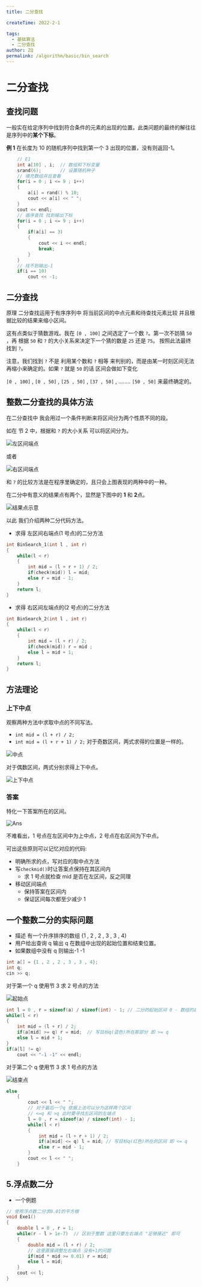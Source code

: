 ```yaml
---
title: 二分查找

createTime: 2022-2-1

tags:
  - 基础算法
  - 二分查找
author: ZQ
permalink: /algorithm/basic/bin_search
---
```


# 二分查找

## 查找问题

一般实在给定序列中找到符合条件的元素的出现的位置。此类问题的最终的解往往是序列中的**某个下标**。

**例 1** 在长度为 10 的随机序列中找到第一个 3 出现的位置，没有则返回-1。

```c++
    // E1
    int a[10] , i;  // 数组和下标变量
    srand(6);       // 设置随机种子
    // 填充数组并且查看
    for(i = 0 ; i <= 9 ; i++)
    {
        a[i] = rand() % 10;
        cout << a[i] << " ";
    }
    cout << endl;
    // 循序查找 找到输出下标
    for(i = 0 ; i <= 9 ; i++)
    {
        if(a[i] == 3)
        {
            cout << i << endl;
            break;
        }
    }
    // 找不到输出-1
    if(i == 10)
        cout << -1;
```

## 二分查找

原理 二分查找运用于有序序列中 将当前区间的中点元素和待查找元素比较 并且根据比较的结果来缩小区间。

这有点类似于猜数游戏。我在 `[0 , 100]` 之间选定了一个数 `?`。第一次不妨猜 `50` ，再 根据 `50` 和 `?` 的大小关系来决定下一个猜的数是 `25` 还是 `75`。 按照此法最终找到 `?`。

注意，我们找到 `?` 不是 利用某个数和 `?` 相等 来判别的，而是由某一时刻区间无法再缩小来确定的。如果 `?` 就是 `50` 的话 区间会做如下变化

`[0 , 100]` , `[0 , 50]` , `[25 , 50]` , `[37 , 50]` , ........ `[50 , 50]` 来最终确定的。

## 整数二分查找的具体方法

在二分查找中 我会用过一个条件判断来将区间分为两个性质不同的段。

如在 节 2 中，根据和 `?` 的大小关系 可以将区间分为。

![左区间端点](https://alicloud-pic.oss-cn-shanghai.aliyuncs.com/BlogImg/Algorithm/%E4%BA%8C%E5%88%86%E6%9F%A5%E6%89%BE/%E5%B7%A6%E5%8C%BA%E9%97%B4%E7%AB%AF%E7%82%B9.png)

或者

![右区间端点](https://alicloud-pic.oss-cn-shanghai.aliyuncs.com/BlogImg/Algorithm/%E4%BA%8C%E5%88%86%E6%9F%A5%E6%89%BE/%E5%8F%B3%E5%8C%BA%E9%97%B4%E7%AB%AF%E7%82%B9.png)

和 `?` 的比较方法是在程序里确定的，且只会上图表现的两种中的一种。

在二分中有意义的结果点有两个，显然是下图中的 **1** 和 **2**点。

![结果点示意](https://alicloud-pic.oss-cn-shanghai.aliyuncs.com/BlogImg/Algorithm/%E4%BA%8C%E5%88%86%E6%9F%A5%E6%89%BE/%E7%BB%93%E6%9E%9C%E7%82%B9%E7%A4%BA%E6%84%8F.png)

以此 我们介绍两种二分代码方法。

- 求得 左区间右端点(1 号点)的二分方法

```c++
int BinSearch_1(int l , int r)
{
    while(l < r)
    {
        int mid = (l + r + 1) / 2;
        if(check(mid)) l = mid;
        else r = mid - 1;
    }
    return l;
}
```

- 求得 右区间左端点的(2 号点)的二分方法

```c++
int BinSearch_2(int l , int r)
{
    while(l < r)
    {
        int mid = (l + r) / 2;
        if(check(mid)) r = mid ;
        else l = mid + 1;
    }
    return l;
}
```

## 方法理论

### 上下中点

观察两种方法中求取中点的不同写法。

- `int mid = (l + r) / 2;`
- `int mid = (l + r + 1) / 2;`
  对于奇数区间，两式求得的位置是一样的。

![中点](https://alicloud-pic.oss-cn-shanghai.aliyuncs.com/BlogImg/Algorithm/%E4%BA%8C%E5%88%86%E6%9F%A5%E6%89%BE/BinSearch_MidPoints_2.png)

对于偶数区间，两式分别求得上下中点。

![上下中点](https://alicloud-pic.oss-cn-shanghai.aliyuncs.com/BlogImg/Algorithm/%E4%BA%8C%E5%88%86%E6%9F%A5%E6%89%BE/BinSearch_MidPoints_1.png)

### 答案

特化一下答案所在的区间。

![Ans](https://alicloud-pic.oss-cn-shanghai.aliyuncs.com/BlogImg/Algorithm/%E4%BA%8C%E5%88%86%E6%9F%A5%E6%89%BE/BinSearch_Ans.png)

不难看出，1 号点在左区间中为上中点，2 号点在右区间为下中点。

可出这些原则可以记忆对应的代码:

- 明确所求的点，写对应的取中点方法
- 写`checkmid()`时让答案点保持在其区间内
  - 求 1 号点就检查 mid 是否在左区间，反之同理
- 移动区间端点
  - 保持答案在区间内
  - 保证区间每次都至少减少 1

## 一个整数二分的实际问题

- 描述 有一个升序排序的数组 {1 , 2 , 2 , 3 , 3 , 4}
- 用户给出查询 q 输出 q 在数组中出现的起始位置和结束位置。
- 如果数组中没有 q 则输出-1 -1

```c++
int a[] = {1 , 2 , 2 , 3 , 3 , 4};
int q;
cin >> q;
```

对于第一个 q 使用节 3 求 2 号点的方法

![起始点](https://alicloud-pic.oss-cn-shanghai.aliyuncs.com/BlogImg/Algorithm/%E4%BA%8C%E5%88%86%E6%9F%A5%E6%89%BE/%E8%B5%B7%E5%A7%8B%E7%82%B9.png)

```c++
int l = 0 , r = sizeof(a) / sizeof(int) - 1; // 二分的起始区间 0 - 数组的最后一个下标
while(l < r)
{
    int mid = (l + r) / 2;
    if(a[mid] >= q) r = mid;  // 写目标q(蓝色)所在那部分 即 >= q
    else l = mid + 1;
}
if(a[l] != q)
	cout << "-1 -1" << endl;
```

对于第二个 q 使用节 3 求 1 号点的方法

![结束点](https://alicloud-pic.oss-cn-shanghai.aliyuncs.com/BlogImg/Algorithm/%E4%BA%8C%E5%88%86%E6%9F%A5%E6%89%BE/%E7%BB%93%E6%9D%9F%E7%82%B9.png)

```c++
else
    {
        cout << l << " ";
        // 对于最后一个q 依据上法可以分为这样两个区间
        // <=q 和 >q 此时要寻找左区间的左端点
        l = 0 , r = sizeof(a) / sizeof(int) - 1;
        while(l < r)
        {
            int mid = (l + r + 1) / 2;
            if(a[mid] <= q) l = mid; // 写目标q(红色)所在的区间 即 <= q
            else r = mid - 1;
        }
        cout << l << " ";
    }
```

## 5.浮点数二分

- 一个例题

```c++
// 使用浮点数二分求0.01的平方根
void Exe1()
{
    double l = 0 , r = 1;
    while(r - l > 1e-7)  // 区别于整数 这里只要左右端点 "足够接近" 即可
    {
        double mid = (l + r) / 2;
        // 这里直接调整左右端点 没有+1的问题
        if(mid * mid >= 0.01) r = mid;
        else l = mid;
    }
    cout << l;
}

```
